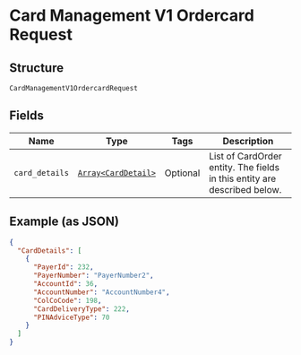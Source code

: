 
# Card Management V1 Ordercard Request

## Structure

`CardManagementV1OrdercardRequest`

## Fields

| Name | Type | Tags | Description |
|  --- | --- | --- | --- |
| `card_details` | [`Array<CardDetail>`](../../doc/models/card-detail.md) | Optional | List of CardOrder entity. The fields in this entity are described below. |

## Example (as JSON)

```json
{
  "CardDetails": [
    {
      "PayerId": 232,
      "PayerNumber": "PayerNumber2",
      "AccountId": 36,
      "AccountNumber": "AccountNumber4",
      "ColCoCode": 198,
      "CardDeliveryType": 222,
      "PINAdviceType": 70
    }
  ]
}
```

